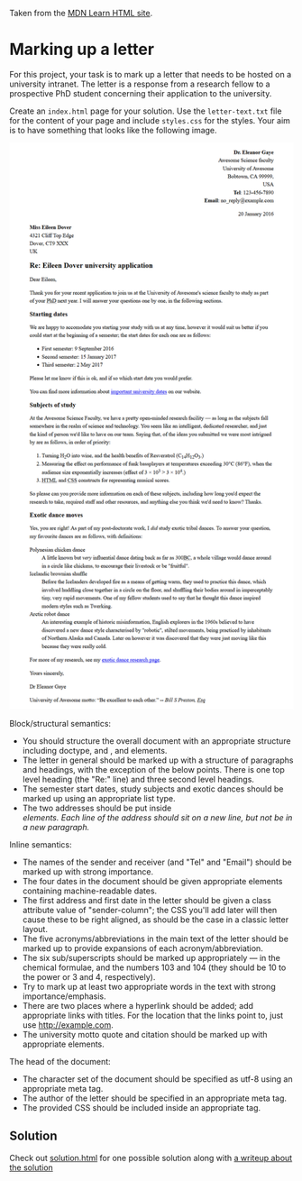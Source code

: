 Taken from the [MDN Learn HTML site](https://developer.mozilla.org/en-US/docs/Learn/HTML/Introduction_to_HTML/Marking_up_a_letter).

# Marking up a letter

For this project, your task is to mark up a letter that needs to be hosted on a university intranet. The letter is a response from a research fellow to a prospective PhD student concerning their application to the university.

Create an `index.html` page for your solution. Use the `letter-text.txt` file for the content of your page and include `styles.css` for the styles. Your aim is to have something that looks like the following image.

![Image of completed letter](example.png)

Block/structural semantics:

* You should structure the overall document with an appropriate structure including doctype, and <html>, <head> and <body> elements.
* The letter in general should be marked up with a structure of paragraphs and headings, with the exception of the below points. There is one top level heading (the "Re:" line) and three second level headings.
* The semester start dates, study subjects and exotic dances should be marked up using an appropriate list type.
* The two addresses should be put inside <address> elements. Each line of the address should sit on a new line, but not be in a new paragraph.

Inline semantics:

* The names of the sender and receiver (and "Tel" and "Email") should be marked up with strong importance.
* The four dates in the document should be given appropriate elements containing machine-readable dates.
* The first address and first date in the letter should be given a class attribute value of "sender-column"; the CSS you'll add later will then cause these to be right aligned, as should be the case in a classic letter layout.
* The five acronyms/abbreviations in the main text of the letter should be marked up to provide expansions of each acronym/abbreviation.
* The six sub/superscripts should be marked up appropriately — in the chemical formulae,  and the numbers 103 and 104 (they should be 10 to the power or 3 and 4, respectively).
* Try to mark up at least two appropriate words in the text with strong importance/emphasis.
* There are two places where a hyperlink should be added; add appropriate links with titles. For the location that the links point to, just use http://example.com.
* The university motto quote and citation should be marked up with appropriate elements.

The head of the document:

* The character set of the document should be specified as utf-8 using an appropriate meta tag.
* The author of the letter should be specified in an appropriate meta tag.
* The provided CSS should be included inside an appropriate tag.

## Solution

Check out [solution.html](solution.html) for one possible solution along with [a writeup about the solution](solution.md)

